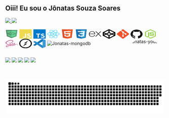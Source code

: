 ## Oiii! Eu sou o Jônatas Souza Soares 
 <div>
  <a href="https://github.com/jonatasJS">
   <img height="180em" src="https://github-readme-stats.vercel.app/api?username=jonatasJS&show_icons=true&theme=dracula&include_all_commits=true&count_private=true" />
   <img height="180em" src="https://github-readme-stats.vercel.app/api/top-langs/?username=jonatasJS&layout=compact&langs_count=7&theme=dracula" />
  </a>
</div>
<div style="display: inline_block"><br>
  <link rel="stylesheet" async href="https://raw.githubusercontent.com/jonatasJS/jonatasJS/main/src/styles/style.css" />
  <img align="center" alt="Jonatas-devicon" height="30" width="40" src="https://raw.githubusercontent.com/devicons/devicon/master/icons/devicon/devicon-original.svg">
  <img align="center" alt="Jonatas-Js" height="30" width="40" src="https://raw.githubusercontent.com/devicons/devicon/master/icons/javascript/javascript-plain.svg">
  <img align="center" alt="Jonatas-Ts" height="30" width="40" src="https://raw.githubusercontent.com/devicons/devicon/master/icons/typescript/typescript-plain.svg">
  <img align="center" alt="Jonatas-React" height="30" width="40" src="https://raw.githubusercontent.com/devicons/devicon/master/icons/react/react-original.svg">
  <img align="center" alt="Jonatas-HTML" height="30" width="40" src="https://raw.githubusercontent.com/devicons/devicon/master/icons/html5/html5-original.svg">
  <img align="center" alt="Jonatas-CSS" height="30" width="40" src="https://raw.githubusercontent.com/devicons/devicon/master/icons/css3/css3-original.svg">
  <img align="center" alt="Jonatas-express" height="30" width="40" src="https://raw.githubusercontent.com/devicons/devicon/master/icons/express/express-original.svg">
  <img align="center" alt="Jonatas-codepen" height="30" width="40" src="https://raw.githubusercontent.com/devicons/devicon/master/icons/codepen/codepen-plain.svg">
  <img align="center" alt="Jonatas-git" height="30" width="40" src="https://raw.githubusercontent.com/devicons/devicon/master/icons/git/git-original.svg">
  <img align="center" alt="Jonatas-github" height="30" width="40" src="https://raw.githubusercontent.com/devicons/devicon/master/icons/github/github-original.svg">
  <img align="center" alt="Jonatas-nodejs" height="30" width="40" src="https://raw.githubusercontent.com/devicons/devicon/master/icons/nodejs/nodejs-original.svg">
  <img align="center" alt="Jonatas-sass" height="30" width="40" src="https://raw.githubusercontent.com/devicons/devicon/master/icons/sass/sass-original.svg">
  <img align="center" alt="Jonatas-socketio" height="30" width="40" src="https://raw.githubusercontent.com/devicons/devicon/master/icons/socketio/socketio-original.svg">
  <img align="center" alt="Jonatas-vscode" height="30" width="40" src="https://raw.githubusercontent.com/devicons/devicon/master/icons/vscode/vscode-original.svg">
  <img align="center" alt="Jonatas-mongodb" height="30" width="40" src="https://cdn.jsdelivr.net/gh/devicons/devicon/icons/mongodb/mongodb-original.svg" />

 
  <img align="right" class="avatar" alt="Jonatas-yoda" style="max-width:100%;width: 128px;height: 128px;border-radius: 50%;" src="https://github.com/jonatasJS.png">
</div>
  
  ##
 
<div> 
  <a href="https://www.youtube.com/channel/UCNr_WnPYnCee5e__5D5cMeA" target="_blank"><img src="https://img.shields.io/badge/YouTube-FF0000?style=for-the-badge&logo=youtube&logoColor=white" target="_blank"></a>
  <a href="https://instagram.com/_jonatas.js" target="_blank"><img src="https://img.shields.io/badge/-Instagram-%23E4405F?style=for-the-badge&logo=instagram&logoColor=white" target="_blank"></a>
 	<a href="https://www.twitch.tv/jonatas003" target="_blank"><img src="https://img.shields.io/badge/Twitch-9146FF?style=for-the-badge&logo=twitch&logoColor=white" target="_blank"></a>
 <!-- <a href="https://discord.gg/G9GPg5SA75" target="_blank"><img src="https://img.shields.io/badge/Discord-7289DA?style=for-the-badge&logo=discord&logoColor=white" target="_blank"></a> -->
  <a href = "mailto:soaresjonatas398@gmail.com"><img src="https://img.shields.io/badge/-Gmail-%23333?style=for-the-badge&logo=gmail&logoColor=white" target="_blank"></a>
  <a href="https://www.linkedin.com/in/j%C3%B4natas-souza-soares-02b5b019b" target="_blank"><img src="https://img.shields.io/badge/-LinkedIn-%230077B5?style=for-the-badge&logo=linkedin&logoColor=white" target="_blank"></a> 
 
  ![Snake animation](https://github.com/jonatasjs/jonatasjs/blob/output/github-contribution-grid-snake.svg) 
 
</div>
